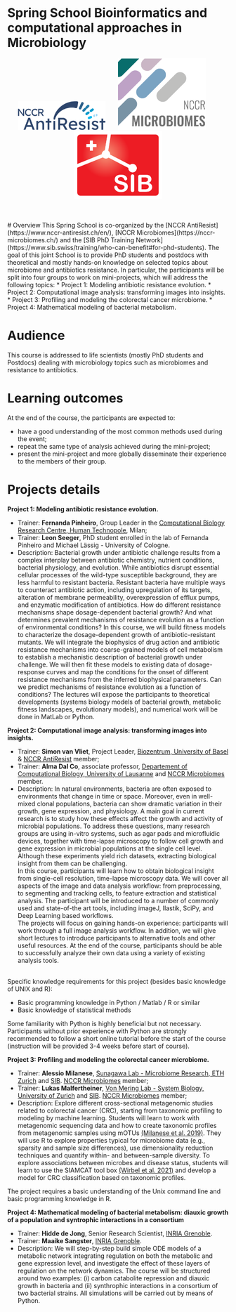 # Spring School Bioinformatics and computational approaches in Microbiology

<p align="center"><img src="assets/images/nccr_antiresist.svg" width="200"/>&nbsp;&nbsp;&nbsp;&nbsp;&nbsp;&nbsp;&nbsp;<img src="assets/images/nccr_microbiomes.png" width="200"/>&nbsp;&nbsp;&nbsp;&nbsp;&nbsp;&nbsp;&nbsp;<img src="assets/images/SIB_logo.svg" width="200"/></p><br><br>
# Overview
This Spring School is co-organized by the [NCCR AntiResist](https://www.nccr-antiresist.ch/en/), [NCCR Microbiomes](https://nccr-microbiomes.ch/) and the [SIB PhD Training Network](https://www.sib.swiss/training/who-can-benefit#for-phd-students).
The goal of this joint School is to provide PhD students and postdocs with theoretical and mostly hands-on knowledge on selected topics about microbiome and antibiotics resistance. In particular, the participants will be split into four groups to work on mini-projects, which will address the following topics:
* Project 1: Modeling antibiotic resistance evolution.
* Project 2: Computational image analysis: transforming images into insights.
* Project 3: Profiling and modeling the colorectal cancer microbiome.
* Project 4: Mathematical modeling of bacterial metabolism.


# Audience
This course is addressed to life scientists (mostly PhD students and Postdocs) dealing with microbiology topics such as microbiomes and resistance to antibiotics.
# Learning outcomes
At the end of the course, the participants are expected to:
* have a good understanding of the most common methods used during the event;
* repeat the same type of analysis achieved during the mini-project;
* present the mini-project and more globally disseminate their experience to the members of their group.
# Projects details
**Project 1: Modeling antibiotic resistance evolution.** </br>
* Trainer: **Fernanda Pinheiro**, Group Leader in the [Computational Biology Research Centre, Human Technopole](https://humantechnopole.it/en/research-groups/pinheiro-group/), Milan;
* Trainer: **Leon Seeger**, PhD student enrolled in the lab of Fernanda Pinheiro and Michael Lässig - University of Cologne.
* Description: Bacterial growth under antibiotic challenge results from a complex interplay between antibiotic chemistry, nutrient conditions, bacterial physiology, and evolution. While antibiotics disrupt essential cellular processes of the wild-type susceptible background, they are less harmful to resistant bacteria. Resistant bacteria have multiple ways to counteract antibiotic action, including upregulation of its targets, alteration of membrane permeability, overexpression of efflux pumps, and enzymatic modification of antibiotics. How do different resistance mechanisms shape dosage-dependent bacterial growth? And what determines prevalent mechanisms of resistance evolution as a function of environmental conditions?
In this course, we will build fitness models to characterize the dosage-dependent growth of antibiotic-resistant mutants. We will integrate the biophysics of drug action and antibiotic resistance mechanisms into coarse-grained models of cell metabolism to establish a mechanistic description of bacterial growth under challenge. We will then fit these models to existing data of dosage-response curves and map the conditions for the onset of different resistance mechanisms from the inferred biophysical parameters. Can we predict mechanisms of resistance evolution as a function of conditions?
The lectures will expose the participants to theoretical developments (systems biology models of bacterial growth, metabolic fitness landscapes, evolutionary models), and numerical work will be done in MatLab or Python.


**Project 2: Computational image analysis: transforming images into insights.**</br>
* Trainer: **Simon van Vliet**, Project Leader, [Biozentrum, University of Basel](https://www.biozentrum.unibas.ch/research/research-groups/project-leaders-a-z/overview/unit/research-group-simon-van-vliet) & [NCCR AntiResist](https://www.nccr-antiresist.ch/en/) member;
* Trainer: **Alma Dal Co**, associate professor, [Departement of Computational Biology, University of Lausanne](https://www.unil.ch/dbc/home/menuinst/research-groups/alma-dal-co.html) and [NCCR Microbiomes](https://nccr-microbiomes.ch/) member.
* Description: In natural environments, bacteria are often exposed to environments that change in time or space. Moreover, even in well-mixed clonal populations, bacteria can show dramatic variation in their growth, gene expression, and physiology. A main goal in current research is to study how these effects affect the growth and activity of microbial populations. To address these questions, many research groups are using in-vitro systems, such as agar pads and microfluidic devices, together with time-lapse microscopy to follow cell growth and gene expression in microbial populations at the single cell level. Although these experiments yield rich datasets, extracting biological insight from them can be challenging. 
<br>In this course, participants will learn how to obtain biological insight from single-cell resolution, time-lapse microscopy data. We will cover all aspects of the image and data analysis workflow: from preprocessing, to segmenting and tracking cells, to feature extraction and statistical analysis. The participant will be introduced to a number of commonly used and state-of-the art tools, including imageJ, Ilastik, SciPy, and Deep Learning based workflows. 
<br>The projects will focus on gaining hands-on experience: participants will work through a full image analysis workflow. In addition, we will give short lectures to introduce participants to alternative tools and other useful resources. At the end of the course, participants should be able to successfully analyze their own data using a variety of existing analysis tools. 

<br>Specific knowledge requirements for this project (besides basic knowledge of UNIX and R):  
- Basic programming knowledge in Python / Matlab / R or similar 
- Basic knowledge of statistical methods 

Some familiarity with Python is highly beneficial but not necessary. Participants without prior experience with Python are strongly recommended to follow a short online tutorial before the start of the course (instruction will be provided 3-4 weeks before start of course).


**Project 3: Profiling and modeling the colorectal cancer microbiome.**</br>
* Trainer: **Alessio Milanese**, [Sunagawa Lab - Microbiome Research, ETH Zurich](https://micro.biol.ethz.ch/research/sunagawa.html.) and [SIB](https://www.sib.swiss/scientific-community/research/groups-and-group-leaders/10277-shinichi-sunagawa-s-group). [NCCR Microbiomes](https://nccr-microbiomes.ch/) member;
* Trainer: **Lukas Malfertheiner**, [Von Mering Lab - System Biology, University of Zurich](https://www.mls.uzh.ch/en/research/von-mering) and [SIB](https://www.sib.swiss/christian-von-mering-group). [NCCR Microbiomes](https://nccr-microbiomes.ch/) member;
* Description: Explore different cross-sectional metagenomic studies related to colorectal cancer (CRC), starting from taxonomic profiling to modeling by machine learning. Students will learn to work with metagenomic sequencing data and how to create taxonomic profiles from metagenomic samples using mOTUs [(Milanese et al. 2019)](https://www.nature.com/articles/s41467-019-08844-4). They will use R to explore properties typical for microbiome data (e.g., sparsity and sample size differences), use dimensionality reduction techniques and quantify within- and between-sample diversity. To explore associations between microbes and disease status, students will learn to use the SIAMCAT tool box [(Wirbel et al. 2021)](https://genomebiology.biomedcentral.com/articles/10.1186/s13059-021-02306-1) and develop a model for CRC classification based on taxonomic profiles.

The project requires a basic understanding of the Unix command line and basic programming knowledge in R.

**Project 4: Mathematical modeling of bacterial metabolism: diauxic growth of a population and syntrophic interactions in a consortium**</br>
* Trainer: **Hidde de Jong**, Senior Research Scientist, [INRIA Grenoble](https://team.inria.fr/microcosme/hidde-de-jong/).
* Trainer: **Maaike Sangster**, [INRIA Grenoble](https://team.inria.fr/microcosme/hidde-de-jong/).
* Description: We will step-by-step build simple ODE models of a metabolic network integrating regulation on both the metabolic and gene expression level, and investigate the effect of these layers of regulation on the network dynamics. The course will be structured around two examples: (i) carbon catabolite repression and diauxic growth in bacteria and (ii) synthrophic interactions in a consortium of two bacterial strains. All simulations will be carried out by means of Python.
